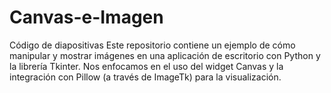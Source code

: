 # Canvas-e-Imagen
Código de diapositivas 
Este repositorio contiene un ejemplo de cómo manipular y mostrar imágenes en una aplicación de escritorio con Python y la librería Tkinter. Nos enfocamos en el uso del widget Canvas y la integración con Pillow (a través de ImageTk) para la visualización.
